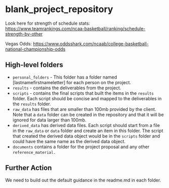 # blank_project_repository

Look here for strength of schedule stats: https://www.teamrankings.com/ncaa-basketball/ranking/schedule-strength-by-other

Vegas Odds: https://www.oddsshark.com/ncaab/college-basketball-national-championship-odds

## High-level folders

- `personal_folders` - This folder has a folder named [lastnamefirstnameletter] for each person on the project.
- `results` - contains the deliverables from the project.
- `scripts` - contains the final scripts that built the items in the `results` folder.  Each script should be concise and mapped to the deliverables in the `results` folder.
- `raw_data` has files that are smaller than 100mb provided by the client.  Note that a `data` folder can be created in the repository and that it will be ignored for data larger than 100mb.
- `derived_data` has derived data files.  Each script should start from a file in the `raw_data` or `data` folder and create an item in this folder.  The script that created the derived data object would be in the `scripts` folder and could have the same name as the derived data object.
- `documents` contains a folder for the project proposal and any other `reference_material.`

## Further Action

We need to build out the default guidance in the readme.md in each folder.
